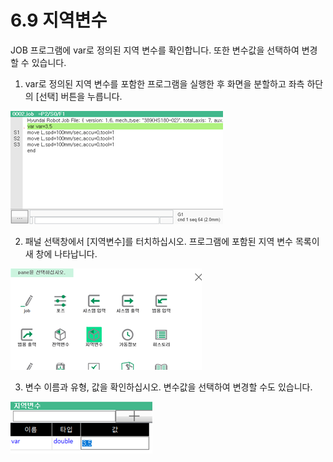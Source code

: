 ﻿# 6.9 지역변수

JOB 프로그램에 var로 정의된 지역 변수를 확인합니다. 또한 변수값을 선택하여 변경할 수 있습니다.

1.	var로 정의된 지역 변수를 포함한 프로그램을 실행한 후 화면을 분할하고 좌측 하단의 [선택] 버튼을 누릅니다.

![](../_assets/tp630/pane-prog-lvar.png)

2.	패널 선택창에서 \[지역변수\]를 터치하십시오. 프로그램에 포함된 지역 변수 목록이 새 창에 나타납니다.

![](../_assets/tp630/pane-lvar.png)

3.	변수 이름과 유형, 값을 확인하십시오. 변수값을 선택하여 변경할 수도 있습니다.

![](../_assets/tp630/pane-lvar-mon.png)



